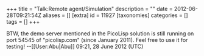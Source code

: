 +++
title = "Talk:Remote agent/Simulation"
description = ""
date = 2012-06-28T09:21:54Z
aliases = []
[extra]
id = 11927
[taxonomies]
categories = []
tags = []
+++

BTW, the demo server mentioned in the PicoLisp solution is still running on port 54545 of "picolisp.com" (since January 2011). Feel free to use it for testing! --[[User:Abu|Abu]] 09:21, 28 June 2012 (UTC)
